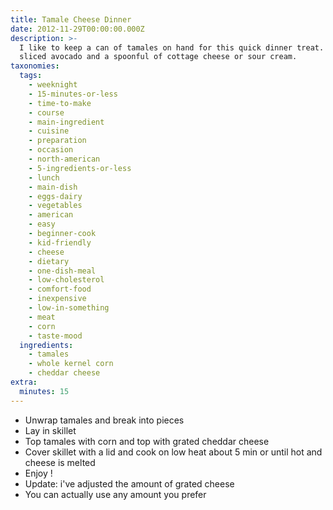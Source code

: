 ```yaml
---
title: Tamale Cheese Dinner
date: 2012-11-29T00:00:00.000Z
description: >-
  I like to keep a can of tamales on hand for this quick dinner treat. top with
  sliced avocado and a spoonful of cottage cheese or sour cream.
taxonomies:
  tags:
    - weeknight
    - 15-minutes-or-less
    - time-to-make
    - course
    - main-ingredient
    - cuisine
    - preparation
    - occasion
    - north-american
    - 5-ingredients-or-less
    - lunch
    - main-dish
    - eggs-dairy
    - vegetables
    - american
    - easy
    - beginner-cook
    - kid-friendly
    - cheese
    - dietary
    - one-dish-meal
    - low-cholesterol
    - comfort-food
    - inexpensive
    - low-in-something
    - meat
    - corn
    - taste-mood
  ingredients:
    - tamales
    - whole kernel corn
    - cheddar cheese
extra:
  minutes: 15
---
```

 - Unwrap tamales and break into pieces
 - Lay in skillet
 - Top tamales with corn and top with grated cheddar cheese
 - Cover skillet with a lid and cook on low heat about 5 min or until hot and cheese is melted
 - Enjoy !
 - Update: i've adjusted the amount of grated cheese
 - You can actually use any amount you prefer

